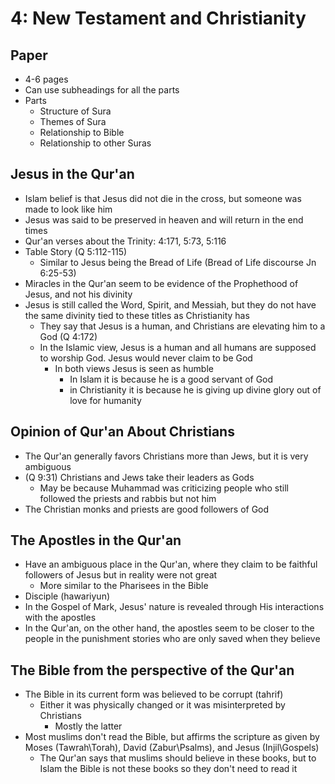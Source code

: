 # 4: New Testament and Christianity
## Paper
* 4-6 pages
* Can use subheadings for all the parts
* Parts
	* Structure of Sura
	* Themes of Sura
	* Relationship to Bible
	* Relationship to other Suras

## Jesus in the Qur'an
* Islam belief is that Jesus did not die in the cross, but someone was made to look like him
* Jesus was said to be preserved in heaven and will return in the end times
* Qur'an verses about the Trinity: 4:171, 5:73, 5:116
* Table Story (Q 5:112-115)
	* Similar to Jesus being the Bread of Life (Bread of Life discourse Jn 6:25-53)
* Miracles in the Qur'an seem to be evidence of the Prophethood of Jesus, and not his divinity 
* Jesus is still called the Word, Spirit, and Messiah, but they do not have the same divinity tied to these titles as Christianity has
	* They say that Jesus is a human, and Christians are elevating him to a God (Q 4:172)
	* In the Islamic view, Jesus is a human and all humans are supposed to worship God. Jesus would never claim to be God
		* In both views Jesus is seen as humble
			* In Islam it is because he is a good servant of God
			* in Christianity it is because he is giving up divine glory out of love for humanity

## Opinion of Qur'an About Christians
* The Qur'an generally favors Christians more than Jews, but it is very ambiguous
* (Q 9:31) Christians and Jews take their leaders as Gods
	* May be because Muhammad was criticizing people who still followed the priests and rabbis but not him
* The Christian monks and priests are good followers of God


## The Apostles in the Qur'an
* Have an ambiguous place in the Qur'an, where they claim to be faithful followers of Jesus but in reality were not great
	* More similar to the Pharisees in the Bible
* Disciple (hawariyun)
* In the Gospel of Mark, Jesus' nature is revealed through His interactions with the apostles
* In the Qur'an, on the other hand, the apostles seem to be closer to the people in the punishment stories who are only saved when they believe

## The Bible from the perspective of the Qur'an
* The Bible in its current form was believed to be corrupt (tahrif)
	* Either it was physically changed or it was misinterpreted by Christians
		* Mostly the latter
* Most muslims don't read the Bible, but affirms the scripture as given by Moses (Tawrah\Torah), David (Zabur\Psalms), and Jesus (Injil\Gospels)
	* The Qur'an says that muslims should believe in these books, but to Islam the Bible is not these books so they don't need to read it
